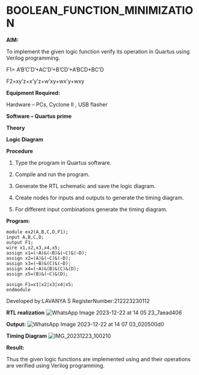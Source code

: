 # BOOLEAN_FUNCTION_MINIMIZATION

**AIM:**

To implement the given logic function verify its operation in Quartus using Verilog programming.

F1= A’B’C’D’+AC’D’+B’CD’+A’BCD+BC’D 

F2=xy’z+x’y’z+w’xy+wx’y+wxy

**Equipment Required:**

Hardware – PCs, Cyclone II , USB flasher

**Software – Quartus prime**

**Theory**

**Logic Diagram**

**Procedure**

1.	Type the program in Quartus software.

2.	Compile and run the program.

3.	Generate the RTL schematic and save the logic diagram.

4.	Create nodes for inputs and outputs to generate the timing diagram.

5.	For different input combinations generate the timing diagram.


**Program:**
```
module ex2(A,B,C,D,F1);
input A,B,C,D;
output F1;
wire x1,x2,x3,x4,x5;
assign x1=(~A)&(~B)&(~C)&(~D);
assign x2=(A)&(~C)&(~D);
assign x3=(~B)&(C)&(~D);
assign x4=(~A)&(B)&(C)&(D);
assign x5=(B)&(~C)&(D);

assign F1=x1|x2|x3|x4|x5;
endmodule
```
Developed by:LAVANYA S
RegisterNumber:212223230112


**RTL realization**
![WhatsApp Image 2023-12-22 at 14 05 23_7aead406](https://github.com/Kamal-Raj-A/Experiment--02-Implementation-of-combinational-logic-/assets/145742556/f3211b49-bd3c-4302-b3a9-f71f4ba58fe1)

**Output:**
![WhatsApp Image 2023-12-22 at 14 07 03_020500d0](https://github.com/Kamal-Raj-A/Experiment--02-Implementation-of-combinational-logic-/assets/145742556/5e57d2a5-c8e3-4ba8-988e-042ebba5119b)

**Timing Diagram**
![IMG_20231223_100210](https://github.com/Kamal-Raj-A/Experiment--02-Implementation-of-combinational-logic-/assets/145742556/61447713-d289-43b1-a284-df6ea5067c3c)


**Result:**

Thus the given logic functions are implemented using and their operations are verified using Verilog programming.

